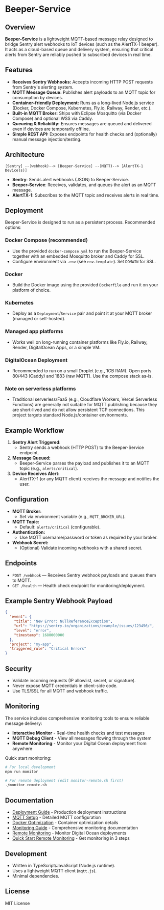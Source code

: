 # Beeper-Service

## Overview

**Beeper-Service** is a lightweight MQTT-based message relay designed to bridge Sentry alert webhooks to IoT devices (such as the AlertTX-1 beeper). It acts as a cloud-based queue and delivery system, ensuring that critical alerts from Sentry are reliably pushed to subscribed devices in real time.

## Features

- **Receives Sentry Webhooks:** Accepts incoming HTTP POST requests from Sentry's alerting system.
- **MQTT Message Queue:** Publishes alert payloads to an MQTT topic for consumption by devices.
- **Container-friendly Deployment:** Runs as a long-lived Node.js service (Docker, Docker Compose, Kubernetes, Fly.io, Railway, Render, etc.).
- **Built-in MQTT Broker:** Ships with Eclipse Mosquitto (via Docker Compose) and optional WSS via Caddy.
- **Queueing & Reliability:** Ensures messages are queued and delivered even if devices are temporarily offline.
- **Simple REST API:** Exposes endpoints for health checks and (optionally) manual message injection/testing.

## Architecture

```
[Sentry] --(webhook)--> [Beeper-Service] --(MQTT)--> [AlertTX-1 Device(s)]
```

- **Sentry**: Sends alert webhooks (JSON) to Beeper-Service.
- **Beeper-Service**: Receives, validates, and queues the alert as an MQTT message.
- **AlertTX-1**: Subscribes to the MQTT topic and receives alerts in real time.

## Deployment

Beeper-Service is designed to run as a persistent process. Recommended options:

### Docker Compose (recommended)
- Use the provided `docker-compose.yml` to run the Beeper-Service together with an embedded Mosquitto broker and Caddy for SSL.
- Configure environment via `.env` (see `env.template`). Set `DOMAIN` for SSL.

### Docker
- Build the Docker image using the provided `Dockerfile` and run it on your platform of choice.

### Kubernetes
- Deploy as a `Deployment`/`Service` pair and point it at your MQTT broker (managed or self-hosted).

### Managed app platforms
- Works well on long-running container platforms like Fly.io, Railway, Render, DigitalOcean Apps, or a simple VM.

### DigitalOcean Deployment
- Recommended to run on a small Droplet (e.g., 1GB RAM). Open ports 80/443 (Caddy) and 1883 (raw MQTT). Use the compose stack as-is.

### Note on serverless platforms
- Traditional serverless/FaaS (e.g., Cloudflare Workers, Vercel Serverless Functions) are generally not suitable for MQTT publishing because they are short-lived and do not allow persistent TCP connections. This project targets standard Node.js/container environments.

## Example Workflow

1. **Sentry Alert Triggered:**
   - Sentry sends a webhook (HTTP POST) to the Beeper-Service endpoint.
2. **Message Queued:**
   - Beeper-Service parses the payload and publishes it to an MQTT topic (e.g., `alerts/critical`).
3. **Device Receives Alert:**
   - AlertTX-1 (or any MQTT client) receives the message and notifies the user.

## Configuration

- **MQTT Broker:**
  - Set via environment variable (e.g., `MQTT_BROKER_URL`).
- **MQTT Topic:**
  - Default: `alerts/critical` (configurable).
- **Authentication:**
  - Use MQTT username/password or token as required by your broker.
- **Webhook Secret:**
  - (Optional) Validate incoming webhooks with a shared secret.

## Endpoints

- `POST /webhook` — Receives Sentry webhook payloads and queues them to MQTT.
- `GET /health` — Health check endpoint for monitoring/deployment.

## Example Sentry Webhook Payload
```json
{
  "event": {
    "title": "New Error: NullReferenceException",
    "url": "https://sentry.io/organizations/example/issues/123456/",
    "level": "error",
    "timestamp": 1680000000
  },
  "project": "my-app",
  "triggered_rule": "Critical Errors"
}
```

## Security
- Validate incoming requests (IP allowlist, secret, or signature).
- Never expose MQTT credentials in client-side code.
- Use TLS/SSL for all MQTT and webhook traffic.

## Monitoring

The service includes comprehensive monitoring tools to ensure reliable message delivery:

- **Interactive Monitor** - Real-time health checks and test messages
- **MQTT Debug Client** - View all messages flowing through the system  
- **Remote Monitoring** - Monitor your Digital Ocean deployment from anywhere

Quick start monitoring:
```bash
# For local development
npm run monitor

# For remote deployment (edit monitor-remote.sh first)
./monitor-remote.sh
```

## Documentation

- [Deployment Guide](DEPLOYMENT.md) - Production deployment instructions
- [MQTT Setup](MQTT_SETUP.md) - Detailed MQTT configuration
- [Docker Optimization](DOCKER_OPTIMIZATION.md) - Container optimization details
- [Monitoring Guide](MONITORING.md) - Comprehensive monitoring documentation
- [Remote Monitoring](REMOTE_MONITORING.md) - Monitor Digital Ocean deployments
- [Quick Start Remote Monitoring](MONITORING_REMOTE_QUICKSTART.md) - Get monitoring in 3 steps

## Development

- Written in TypeScript/JavaScript (Node.js runtime).
- Uses a lightweight MQTT client (`mqtt.js`).
- Minimal dependencies.

## License

MIT License